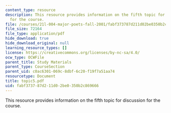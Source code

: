 ```yaml
---
content_type: resource
description: This resource provides information on the fifth topic for discussion
  for the course.
file: /courses/21l-004-major-poets-fall-2001/fabf373787d211d02be0350b2c869666_topic5.pdf
file_size: 72164
file_type: application/pdf
hide_download: true
hide_download_original: null
learning_resource_types: []
license: https://creativecommons.org/licenses/by-nc-sa/4.0/
ocw_type: OCWFile
parent_title: Study Materials
parent_type: CourseSection
parent_uid: c0ac6301-069c-8dbf-6c20-f19f7a51aa74
resourcetype: Document
title: topic5.pdf
uid: fabf3737-87d2-11d0-2be0-350b2c869666
---
```

This resource provides information on the fifth topic for discussion for the course.
